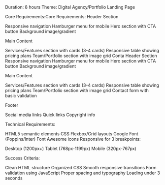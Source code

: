 Duration: 8 hours
Theme: Digital Agency/Portfolio Landing Page

Core Requirements:Core Requirements:
Header Section

Responsive navigation
Hamburger menu for mobile
Hero section with CTA button
Background image/gradient

Main Content

Services/Features section with cards (3-4 cards)
Responsive table showing pricing plans
Team/Portfolio section with image grid
Conta
Header Section
Responsive navigation
Hamburger menu for mobile
Hero section with CTA button
Background image/gradient

Main Content

Services/Features section with cards (3-4 cards)
Responsive table showing pricing plans
Team/Portfolio section with image grid
Contact form with basic validation

Footer

Social media links
Quick links
Copyright info

Technical Requirements:

HTML5 semantic elements
CSS Flexbox/Grid layouts
Google Font (Poppins/Inter)
Font Awesome icons
Responsive for 3 breakpoints:

Desktop (1200px+)
Tablet (768px-1199px)
Mobile (320px-767px)

Success Criteria:

Clean HTML structure
Organized CSS
Smooth responsive transitions
Form validation using JavaScript
Proper spacing and typography
Loading under 3 seconds
